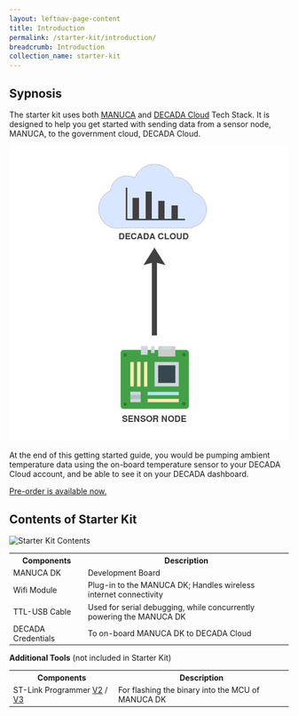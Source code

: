 ```yaml
---
layout: leftnav-page-content
title: Introduction
permalink: /starter-kit/introduction/
breadcrumb: Introduction
collection_name: starter-kit
---
```


## Sypnosis
The starter kit uses both [MANUCA](/tech-stack/manuca/overview) and [DECADA Cloud](/tech-stack/decada-cloud/) Tech Stack. It is designed to help you get started with sending data from a sensor node, MANUCA, to the government cloud, DECADA Cloud.

![System](/images/manuca/intro/starter_kit_system.png)

At the end of this getting started guide, you would be pumping ambient temperature data using the on-board temperature sensor to your DECADA Cloud account, and be able to see it on your DECADA dashboard.

[Pre-order is available now.](https://go.gov.sg/iotkit-preorder)

## Contents of Starter Kit

![Starter Kit Contents](/images/manuca/intro/contents.png)

<table>
  <tr>
    <th>Components</th>
    <th>Description</th>
  </tr>
  <tr>
    <td>MANUCA DK</td>
    <td>Development Board</td>
  </tr>
  <tr>
    <td>Wifi Module</td>
    <td>Plug-in to the MANUCA DK; Handles wireless internet connectivity</td>
  </tr>
  <tr>
    <td>TTL-USB Cable</td>
    <td>Used for serial debugging, while concurrently powering the MANUCA DK</td>
  </tr>
  <tr>
    <td>DECADA Credentials</td>
    <td>To on-board MANUCA DK to DECADA Cloud</td>
  </tr>
</table>

**Additional Tools** (not included in Starter Kit)
<table>
  <tr>
    <th>Components</th>
    <th>Description</th>
  </tr>
  <tr>
    <td>ST-Link Programmer <a href="https://www.st.com/en/development-tools/st-link-v2.html">V2</a> / <a href="https://www.st.com/en/development-tools/stlink-v3set.html">V3</a></td>
    <td>For flashing the binary into the MCU of MANUCA DK</td>
  </tr>
</table>
